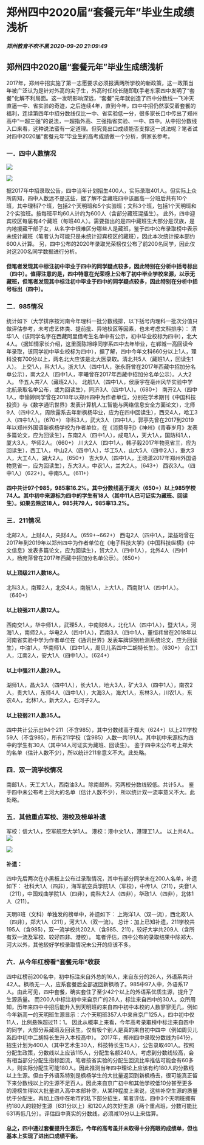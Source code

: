 # 郑州四中2020届“套餐元年”毕业生成绩浅析
##### 郑州教育不吹不黑 2020-09-20 21:09:49
## 郑州四中2020届“套餐元年”毕业生成绩浅析
2017年，郑州中招实施了第一志愿要求必须报满两所学校的新政策，这一政策当年被广泛认为是针对外高的尖子生，外高时任校长随即联手老东家四中发明了“套餐”化解不利局面。这一发明影响深远，“套餐”元年就创造了四中分数线一飞冲天直逼一中、省实验的奇迹，之后连续4年，直到今年，四中中招仍然享受着套餐的福利，连续第四年中招分数线仅比一中、省实验低一分，很多家长口中传出了郑州高中“一超三强”的说法，一超指外高、三强指省实验、一中、四中。从中招分数线入口来看，这种说法蛮有一定道理。但究竟出口成绩能否支撑这一说法呢？笔者试对四中2020届“套餐元年”毕业生的高考成绩做一个分析，供家长参考。
### 一．四中人数情况
![](https://raw.githubusercontent.com/zzgrb2020/zzgrb2020/master/files/zz4z01.jpg)

![](https://raw.githubusercontent.com/zzgrb2020/zzgrb2020/master/files/zz4z02.jpg)

据2017年中招录取公告，四中当年计划招生400人，实际录取401人。但实际上众所周知，四中人数远不是这些，据了解不含藏班四中该届高一分班后共有10个班，其中理科7个班，包括2个天明班和5个实验班；文科3个班，包括1个天明班和2个实验班。按每班平均60人计约为600人（含部分藏班混插生）。
此外，四中迎宾校区每届有4个藏班（每班40人）。需要指出的是四中藏班生大部分是汉族，是内地援藏干部子女，从名字中很难区分哪些人是藏班，鉴于四中公布录取榜中表示未统计藏班（笔者认为可能只是未统计迎宾校区的藏班），因此本次统计按本部约600人计算。
另，四中公布的2020年录取光荣榜仅公布了前200名同学，因此仅对这200名同学数据进行分析。
#### 但笔者发现其中标注初中毕业于四中的同学疑点较多，因此特别在分析中括号标出（四中）。值得注意的是，四中特意在光荣榜上公布了初中毕业学校来源，以示无藏班，但笔者发现其中标注初中毕业于四中的同学疑点较多，因此特别在分析中括号标出（四中）。
### 二．985情况
统计如下（大学排序按河南今年理科一批分数线排，以下括号内理科一批次分值只做评估参考，未考虑艺体类、提前批、异地校区等因素，也未考虑文科排序）：
清华1人（该同学名字在西藏阿里借考生名单中有公示，初中毕业校标为四中），北大4人。（据知情家长介绍，这里面陈旭峥同学系四中去年毕业，在郸城一高回读今年录取，该同学初中毕业校标为四中），据了解，四中今年文科660分以上1人，理科没有700分以上，两名北大应该是北大医录取。清北共5人（藏班1人，回读生1人）。
上交1人，科大1人。浙大1人（四中1人，张永蔚曾在2017年西藏中招加分名单公示），南大2人（四中1人，李曦曾在2017年西藏中招加分名单公示）。人大2人。
华五人共7人（藏班2人）。
北航1人（四中1人，侯康宇在亳州风华实验中学北航录取名单公布，或为回读生），同济3人（四中1人）。（680+） 南开2人（四中1人，申愉婷同学曾在2018年以郑州四中为作者单位，分别在学术期刊《中国科技投资》与《数字通讯世界》发表计算机人工智能与网络信息安全方面论文），北师9人（四中2人，周欣露系去年新枫杨毕业，应为在四中回读生），西交4人，哈工3人（四中1人）。（670+） 华科3人，武大3人（四中1人，郭亭先曾在2017到2019年以郑州外国语新枫杨学校为作者单位，在《消费导刊》《神州》《青春岁月》发表多篇论文，应为回读生），东南2人（四中1人），成电1人，天大1人，国防科1人，厦大3人，华师2人。（660+）
川大2人（四中1人，韩子毅2017年物竞省三，应为回读生），西工1人，中山2人（四中1人），华工5人，山大5人（四中2人），重大3人，大工4人，湖大2人。（650+）
吉大9人（四中1人，王晓潇2017年郑州外国语物竞省一，应为回读生），东大3人，中农1人，兰大2人。（643+）
西农3人。（四中1人）（622+）。中南5人。（611+）
#### 四中共计97个985，985率16.2%。其中分数线高于湖大（650+）以上985学校74人。其中初中来源标为四中的学生有18人（其中11人已可证实为藏班、回读生）。如果去除这18人，985共79人，985率13.2%。
### 三．211情况
北邮2人，上财4人，央财4人。（659+~662+）
西电2人（四中1人，梁益珩曾在2017年到2019年以郑州四中为作者单位在《电子科技大学》《中国科技纵横》《中文信息》发表多篇论文，应为回读生），贸大2人（四中1人），北外4人（四中1人，杨宛萍曾在2017年西藏中招加分名单公示）。（650+）
#### 以上顶级211人数18人。
北科3人，南理2人，北交4人，南航1人，上大1人，西南财1人（四中1人）。（640+）
#### 以上较强211人数12人。
西南交1人，华中师1人，武理5人，中南财6人，北化1人（四中1人），暨大1人，河海1人，南师2人，华电2人（四中1人），西南3人（四中1人，董恒祎曾在2018年以河南省实验中学为作者单位在《通讯世界》发表车牌识别检测系统论文，应为回读生），中油1人，华南师1人（四中1人，周贝儿系四中二胡特长生）。（630+）
合工1人，江南2人，安大1人（四中1人）。（624+）
#### 以上中强211人数29人。
湖师1人，昌大3人（四中1人），长大1人，地大3人，矿大3人（四中1人），南农2人，贵大1人，东师4人（四中1人），大海3人，海大1人，东林3人，川农1人，东农4人，北林1人，新大2人，石河子2人。
#### 以上较弱211人数35人。
四中共计公示出94个211（不含985），其中分数线高于郑大（624+）以上211学校59人（不含985），所有211学校（含985）人数一共191人。其中初中来源标为四中的学生有30人（其中14人可证实为藏班、回读生）。
鉴于四中未公布考上郑大的名单（估计人数不少），所以统计211率意义不大。此处略。
### 四．双一流学校情况
南邮1人，天工大1人，西南油3人。除南邮外，另两校分数线较低。共计5人。
鉴于四中未公布考上河大的名单（估计人数不少），所以统计双一流率意义不大。此处略。
### 五．其他重点军校、港校及榜单补遗
军校：信大1人，空军航空大学1人。
港校：港中文1人，港理工1人。
以上共4人。
![](https://raw.githubusercontent.com/zzgrb2020/zzgrb2020/master/files/zz4z03.jpg)

![](https://raw.githubusercontent.com/zzgrb2020/zzgrb2020/master/files/zz4z04.jpg)



#### 补遗：
四中先后两次在小黑板上公布过录取情况，其中有部分同学未在200人名单，补遗如下：
社科大1人（四非），海军航空兵学院1人（军校），中传1人（211），央音1人（211），中国戏曲学院1人（四非），南科大2人（四非），华政1人（四非），北体1人（211）。

天明8班（文科）单独发的榜单中，补遗如下：
上海洋1人（双一流），西北政1人（四非），郑大1人（211），河大1人（双一流）。
总计：加上已知补遗，211学校共195人（含985），双一流学校共202人（含985、211），较好大学共209人（含所有双一流及军校、较好四非、港校）。
笔者评估，四中公布的录取结果中除郑大、河大以外，其他较好学校录取情况未公开的应该不多。
### 六．从今年红榜看“套餐元年”收获
四中红榜前200名中，初中标注来自外总的16人，来自东分的26人，外语系共计42人。枫杨无一人，应系套餐后全部返回新枫杨了。985中97人中，外语系17人。由此可见，四中套餐，确实套住了至少42个以上的外语系优质生源，提升了生源质量。
而200人中标注初中来自京广的26人，标注来自四中的30人。众所周知，历年来四中中招后能升入到天明班的来自四中初中本校的人数寥寥无几，例如今年新高一的天明班生源显示：六个天明班357人中来自京广125人，四中初中仅11人，比例悬殊超过11：1。
因此从概率上来看，今年高考录取榜中标注来自四中的同学，大部分系藏班及回读生。仅有极个别人是真的来自初中四中（例如周贝儿系四中初中二胡特长生升入本校高中）。
2017年，郑州四中录取分数线为641分，招生计划为400人（其中艺术生30人，科技特长生15人），公告录取401人。按照分配生政策，分数线以上应该115人，分配生名额240人，考虑到分数线较高，会有相当部分分配生指标回流，笔者按省实验的分配生回流比率推估可能会有60多人，则实际分配生可能180人。因此推测当年四中理论上应该有约180人的分数线以上生源。但由于外语系特别是枫杨学生的大批量返回到新枫杨去，很可能真正留下来分数线以上的生源不足百人。因此来自京广初中和其他学校低10分甚至更多的滑榜生得以大批量进入高中本部补空，从某种程度上来说，这些补空生源的质量优于分配生。再加上四中在地市的私下部分招生，笔者评估，四中3个天明班拥有约180人的较好生源（631分以上）和120人的次好生源（两个重点班，分数可能比631再低几分）。评估四中真实的分数线，必须减10分以上来估算。
#### 总之，四中通过套餐提升生源后，今年的高考虽并未取得十分亮眼的成绩单，但也基本上实现了进出口成绩平衡。
